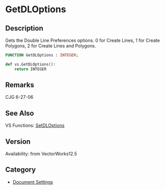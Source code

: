 # GetDLOptions

## Description
Gets the Double Line Preferences options.  0 for Create Lines, 1 for Create Polygons, 2 for Create Lines and Polygons.

```pascal
FUNCTION GetDLOptions : INTEGER;
```

```python
def vs.GetDLOptions():
    return INTEGER
```

## Remarks
CJG 6-27-06

## See Also
VS Functions:
[SetDLOptions](SetDLOptions.md)

## Version
Availability: from VectorWorks12.5

## Category
* [Document Settings](../Categories/Document%20Settings.md)
